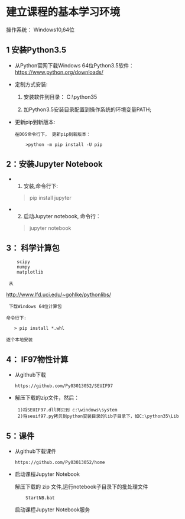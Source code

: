 # 建立课程的基本学习环境

操作系统： Windows10,64位
 
## 1 安装Python3.5
    
* 从Python官网下载Windows 64位Python3.5软件：  https://www.python.org/downloads/

* 定制方式安装: 
      
    1) 安装软件到目录： C:\python35
            
    2) 加Python3.5安装目录配置到操作系统的环境变量PATH; 
   
* 更新pip到新版本: 
  
      在DOS命令行下， 更新pip到新版本：

          >python -m pip install -U pip

## 2：安装Jupyter Notebook

*  1) 安装,命令行下:
        
    >pip install jupyter
       
*  2) 启动Jupyter notebook,   命令行：
       
    >jupyter notebook     

## 3： 科学计算包 
   
        scipy
        numpy
        matplotlib
     
     从
     
   http://www.lfd.uci.edu/~gohlke/pythonlibs/
     
     下载Windows 64位计算包
    
    命令行下:
    
       > pip install *.whl
       
    逐个本地安装

## 4： IF97物性计算
    
*  从github下载
    
       https://github.com/Py03013052/SEUIF97 
   
*  解压下载的zip文件，然后：
   
        1)将SEUIF97.dll拷贝到 c:\windows\system
        2)将seuif97.py拷贝到python安装目录的lib子目录下，如C:\python35\Lib

## 5：课件

* 从github下载课件
    
      https://github.com/Py03013052/home

* 启动课程Jupyter Notebook

    解压下载的 zip 文件,运行notebook子目录下的批处理文件
      
          StartNB.bat
   
    启动课程Jupyter Notebook服务



